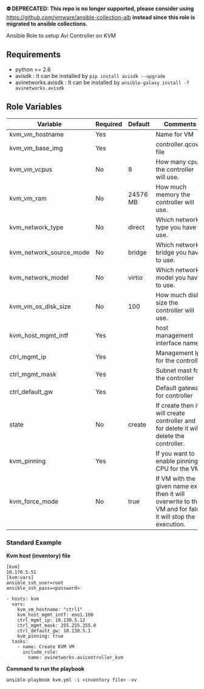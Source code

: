 **⛔️ DEPRECATED: This repo is no longer supported, please consider using** https://github.com/vmware/ansible-collection-alb **instead since**
 **this role is migrated to ansible collections.**
 
Ansible Role to setup Avi Controller on KVM

Requirements
------------
 - python >= 2.6
 - avisdk : It can be installed by `pip install avisdk --upgrade`
 - avinetworks.avisdk : It can be installed by `ansible-galaxy install -f avinetworks.avisdk` 

Role Variables
--------------

| Variable | Required | Default | Comments |
|----------|----------|---------|----------|
|kvm_vm_hostname|Yes||Name for VM|
|kvm_vm_base_img|Yes||controller.qcow2 file|
|kvm_vm_vcpus|No|8|How many cpus the controller will use.|
|kvm_vm_ram|No|24576 MB|How much memory the controller will use.|
|kvm_network_type|No|direct|Which network type you have to use.|
|kvm_network_source_mode|No|bridge|Which network bridge you have to use.|
|kvm_network_model|No|virtio|Which network model you have to use.|
|kvm_vm_os_disk_size|No|100|How much disk size the controller will use.|
|kvm_host_mgmt_intf|Yes||host management interface name|
|ctrl_mgmt_ip|Yes||Management Ip for the controller|
|ctrl_mgmt_mask|Yes||Subnet mast for the controller|
|ctrl_default_gw|Yes||Default gateway for controller|
|state|No|create|If create then it will create controller and for delete it will delete the controller.|
|kvm_pinning|Yes||If you want to enable pinning CPU for the VM|
|kvm_force_mode|No|true|If VM with the given name exist then it will overwrite to that VM and for false it will stop the execution.|

### Standard Example
<b>Kvm host (inventory) file </b>

```
[kvm]
10.170.5.51
[kvm:vars]
ansible_ssh_user=root
ansible_ssh_pass=<password>
```

```
- hosts: kvm
  vars:
    kvm_vm_hostname: "ctrl1"
    kvm_host_mgmt_intf: eno1.100
    ctrl_mgmt_ip: 10.130.5.12
    ctrl_mgmt_mask: 255.255.255.0
    ctrl_default_gw: 10.130.5.1
    kvm_pinning: true
  tasks:
    - name: Create KVM VM
      include_role:
        name: avinetworks.avicontroller_kvm
```

<b>Command to run the playbook </b>

```
ansible-playbook kvm.yml -i <inventory file> -vv
```
